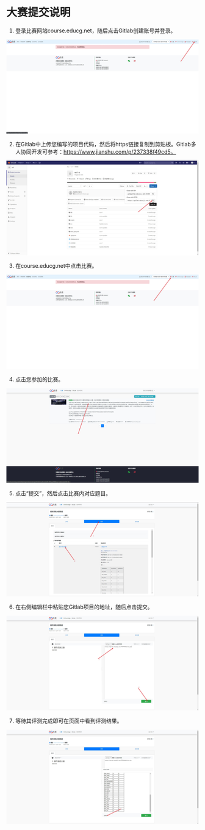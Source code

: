 # 大赛提交说明

1.   登录比赛网站course.educg.net，随后点击Gitlab创建账号并登录。

![img](.\images\clip_image002.jpg)

2.   在Gitlab中上传您编写的项目代码，然后将https链接复制到剪贴板。Gitlab多人协同开发可参考：https://www.jianshu.com/p/237338f49cd5。

![img](.\images\clip_image004.jpg)

3.   在course.educg.net中点击比赛。

![img](.\images\clip_image006.jpg)

4.   点击您参加的比赛。

![img](.\images\clip_image008.jpg)

5.   点击“提交”，然后点击比赛内对应题目。

![img](.\images\clip_image010.jpg)

6.   在右侧编辑栏中粘贴您Gitlab项目的地址，随后点击提交。

![img](.\images\clip_image012.jpg)

7.   等待其评测完成即可在页面中看到评测结果。

![img](.\images\clip_image014.jpg)